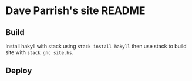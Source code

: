 # Dave Parrish's site README

## Build

Install hakyll with stack using `stack install hakyll` then use stack to build site with `stack ghc site.hs`.

## Deploy
